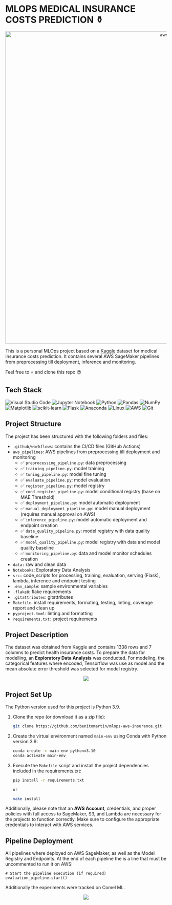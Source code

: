 # MLOPS MEDICAL INSURANCE COSTS PREDICTION ⚱️

<p align="center">
  <img width="976" alt="aws" src="https://github.com/benitomartin/benitomartin/assets/116911431/a620b68c-30a2-4666-986e-642046ea435b">
</p>

This is a personal MLOps project based on a [Kaggle](https://www.kaggle.com/datasets/mirichoi0218/insurance) dataset for medical insurance costs prediction. It contains several AWS SageMaker pipelines from preprocessing till deployment, inference and monitoring.

Feel free to ⭐ and clone this repo 😉

## Tech Stack

![Visual Studio Code](https://img.shields.io/badge/Visual%20Studio%20Code-0078d7.svg?style=for-the-badge&logo=visual-studio-code&logoColor=white)
![Jupyter Notebook](https://img.shields.io/badge/jupyter-%23FA0F00.svg?style=for-the-badge&logo=jupyter&logoColor=white)
![Python](https://img.shields.io/badge/python-3670A0?style=for-the-badge&logo=python&logoColor=ffdd54)
![Pandas](https://img.shields.io/badge/pandas-%23150458.svg?style=for-the-badge&logo=pandas&logoColor=white)
![NumPy](https://img.shields.io/badge/numpy-%23013243.svg?style=for-the-badge&logo=numpy&logoColor=white)
![Matplotlib](https://img.shields.io/badge/Matplotlib-%23d9ead3.svg?style=for-the-badge&logo=Matplotlib&logoColor=black)
![scikit-learn](https://img.shields.io/badge/scikit--learn-%23F7931E.svg?style=for-the-badge&logo=scikit-learn&logoColor=white)
![Flask](https://img.shields.io/badge/flask-%23000.svg?style=for-the-badge&logo=flask&logoColor=white)
![Anaconda](https://img.shields.io/badge/Anaconda-%2344A833.svg?style=for-the-badge&logo=anaconda&logoColor=white)
![Linux](https://img.shields.io/badge/Linux-FCC624?style=for-the-badge&logo=linux&logoColor=white)
![AWS](https://img.shields.io/badge/AWS-%23FF9900.svg?style=for-the-badge&logo=amazon-aws&logoColor=white)
![Git](https://img.shields.io/badge/git-%23F05033.svg?style=for-the-badge&logo=git&logoColor=white)

## Project Structure

The project has been structured with the following folders and files:

- `.github/workflows`: contains the CI/CD files (GitHub Actions)
- `aws_pipelines`: AWS pipelines from preprocessing till deployment and monitoring
  - ✅ `preprocessing_pipeline.py`: data preprocessing
  - ✅ `training_pipeline.py`: model training
  - ✅ `tuning_pipeline.py`: model fine tuning
  - ✅ `evaluate_pipeline.py`: model evaluation
  - ✅ `register_pipeline.py`: model registry
  - ✅ `cond_register_pipeline.py`: model conditional registry (base on MAE Threshold)
  - ✅ `deployment_pipeline.py`: model automatic deployment
  - ✅ `manual_deployment_pipeline.py`:  model manual deployment (requires manual approval on AWS)
  - ✅ `inference_pipeline.py`: model automatic deployment and endpoint creation
  - ✅ `data_quality_pipeline.py`:  model registry with data quality baseline
  - ✅ `model_quality_pipeline.py`:  model registry with data and model quality baseline
  - ✅ `monitoring_pipeline.py`: data and model monitor schedules creation
- `data:` raw and clean data
- `Notebooks`: Exploratory Data Analysis
- `src:` code_scripts for processing, training, evaluation, serving (Flask), lambda, inference and endpoint testing
- `.env_sample`: sample environmental variables
- `.flake8`: flake requirements
- `.gitattributes`: gitattributes
- `Makefile`: install requirements, formating, testing, linting, coverage report and clean up
- `pyproject.toml`: linting and formatting
- `requirements.txt:` project requirements

## Project Description

The dataset was obtained from Kaggle and contains 1338 rows and 7 columns to predict health insurance costs. To prepare the data for modelling, an **Exploratory Data Analysis** was conducted. For modeling, the categorical features where encoded, Tensorflow was use as model and the mean absolute error threshold was selected for model registry.

<p align="center">
    <img src="https://github.com/benitomartin/mlops-car-prices/assets/116911431/068fef53-763c-45ea-a94b-6469fca2269f">
</p>

## Project Set Up

The Python version used for this project is Python 3.9.

1. Clone the repo (or download it as a zip file):

   ```bash
   git clone https://github.com/benitomartin/mlops-aws-insurance.git
   ```

2. Create the virtual environment named `main-env` using Conda with Python version 3.9:

   ```bash
   conda create -n main-env python=3.10
   conda activate main-env
   ```

3. Execute the `Makefile` script and install the project dependencies included in the requirements.txt:

    ```bash
    pip install -r requirements.txt

    or
 
    make install
    ```

Additionally, please note that an **AWS Account**, credentials, and proper policies with full access to SageMaker, S3, and Lambda are necessary for the projects to function correctly. Make sure to configure the appropriate credentials to interact with AWS services.

## Pipeline Deployment

All pipelines where deployed on AWS SageMaker, as well as the Model Registry and Endpoints. At the end of each pipeline the is a line that must be uncommented to run it on AWS:

    # Start the pipeline execution (if required)
    evaluation_pipeline.start()

Additionally the experiments were tracked on Comel ML.

<p align="center">
    <img src="https://github.com/benitomartin/mlops-car-prices/assets/116911431/4329f6c9-4372-44e3-8b46-0f16e88f00cd">
    </p>
